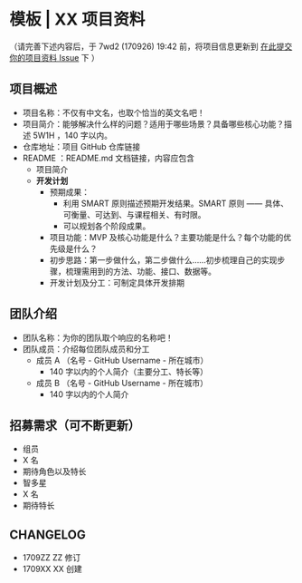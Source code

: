 #  模板 | XX 项目资料

（请完善下述内容后，于 7wd2 (170926) 19:42 前，将项目信息更新到 [在此提交你的项目资料 Issue]() 下 ）

## 项目概述
	
- 项目名称：不仅有中文名，也取个恰当的英文名吧！
- 项目简介：能够解决什么样的问题？适用于哪些场景？具备哪些核心功能？描述 5W1H ，140 字以内。
- 仓库地址：项目 GitHub 仓库链接
- README ：README.md 文档链接，内容应包含
	- 项目简介
	- **开发计划**
		- 预期成果：
		    - 利用 SMART 原则描述预期开发结果。SMART 原则 —— 具体、可衡量、可达到、与课程相关、有时限。
		    - 可以规划各个阶段成果。
		- 项目功能：MVP 及核心功能是什么？主要功能是什么？每个功能的优先级是什么？
		- 初步思路：第一步做什么，第二步做什么……初步梳理自己的实现步骤，梳理需用到的方法、功能、接口、数据等。
		- 开发计划及分工：可制定具体开发排期

## 团队介绍
	
- 团队名称：为你的团队取个响应的名称吧！
- 团队成员：介绍每位团队成员和分工
   - 成员 A （名号 - GitHub Username - 所在城市）
       - 140 字以内的个人简介（主要分工、特长等）
   - 成员 B （名号 - GitHub Username - 所在城市）
       - 140 字以内的个人简介

## 招募需求（可不断更新）

- 组员 
 - X 名
 - 期待角色以及特长
- 智多星
 - X 名
 - 期待特长  

## CHANGELOG 

- 1709ZZ ZZ 修订
- 1709XX XX 创建

